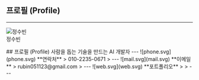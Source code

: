 ## 프로필 (Profile)  
---  
![                                                                                    정수빈](KakaoTalk_20241231_101311498.png)  
정수빈  
</aside>  
<aside>  
## 프로필 (Profile)  
사람을 돕는 기술을 만드는 AI 개발자  
---  
![phone.svg](phone.svg)  
**연락처**  
> 010-2235-0671
>  
---  
![mail.svg](mail.svg)  
**이메일**  
> rubin051123@gmail.com
>  
---  
![web.svg](web.svg)  
**포트폴리오**  
>
>  
---  
</aside>  
<aside>